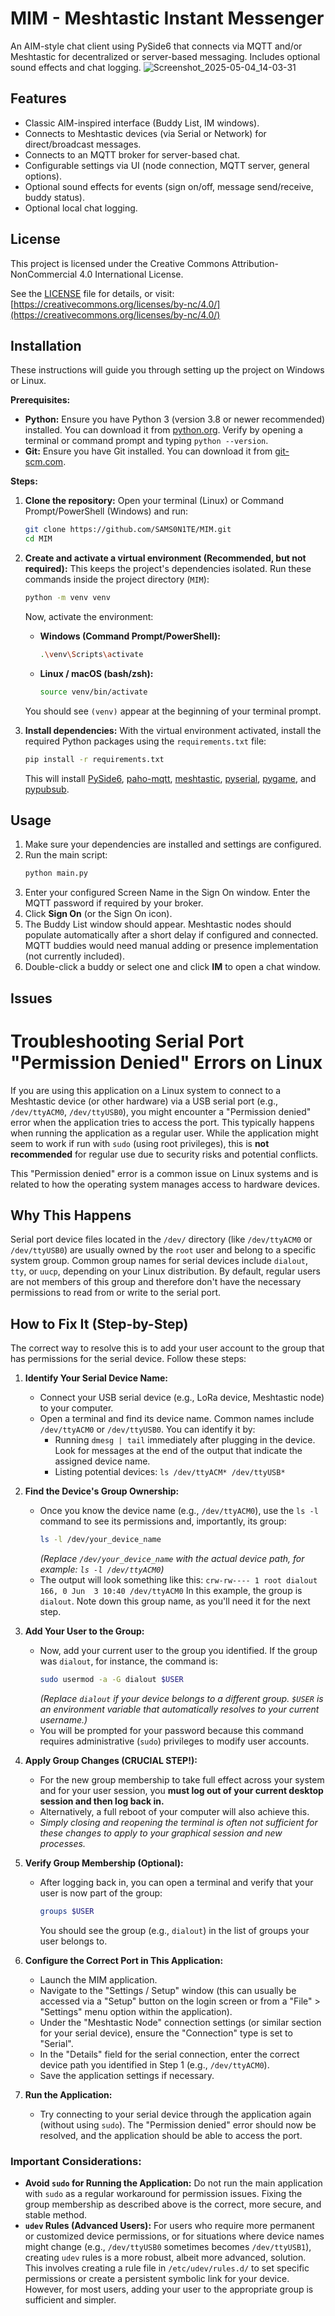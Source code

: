 # MIM - Meshtastic Instant Messenger

An AIM-style chat client using PySide6 that connects via MQTT and/or Meshtastic for decentralized or server-based messaging. Includes optional sound effects and chat logging.
![Screenshot_2025-05-04_14-03-31](https://github.com/user-attachments/assets/c9201331-ee25-4c79-8e14-008c186bd584)
## Features

* Classic AIM-inspired interface (Buddy List, IM windows).
* Connects to Meshtastic devices (via Serial or Network) for direct/broadcast messages.
* Connects to an MQTT broker for server-based chat.
* Configurable settings via UI (node connection, MQTT server, general options).
* Optional sound effects for events (sign on/off, message send/receive, buddy status).
* Optional local chat logging.


## License

This project is licensed under the Creative Commons Attribution-NonCommercial 4.0 International License.

See the [LICENSE](LICENSE) file for details, or visit:
[https://creativecommons.org/licenses/by-nc/4.0/](https://creativecommons.org/licenses/by-nc/4.0/)

## Installation

These instructions will guide you through setting up the project on Windows or Linux.

**Prerequisites:**

* **Python:** Ensure you have Python 3 (version 3.8 or newer recommended) installed. You can download it from [python.org](https://www.python.org/). Verify by opening a terminal or command prompt and typing `python --version`.
* **Git:** Ensure you have Git installed. You can download it from [git-scm.com](https://git-scm.com/).

**Steps:**

1.  **Clone the repository:**
    Open your terminal (Linux) or Command Prompt/PowerShell (Windows) and run:
    ```bash
    git clone https://github.com/SAMS0N1TE/MIM.git
    cd MIM
    ```

2.  **Create and activate a virtual environment (Recommended, but not required):**
    This keeps the project's dependencies isolated. Run these commands inside the project directory (`MIM`):
    ```bash
    python -m venv venv
    ```
    Now, activate the environment:
    * **Windows (Command Prompt/PowerShell):**
        ```bash
        .\venv\Scripts\activate
        ```
    * **Linux / macOS (bash/zsh):**
        ```bash
        source venv/bin/activate
        ```
    You should see `(venv)` appear at the beginning of your terminal prompt.

3.  **Install dependencies:**
    With the virtual environment activated, install the required Python packages using the `requirements.txt` file:
    ```bash
    pip install -r requirements.txt
    ```
    This will install [PySide6](https://pypi.org/project/PySide6/), [paho-mqtt](https://pypi.org/project/paho-mqtt/), [meshtastic](https://github.com/meshtastic/python), [pyserial](https://github.com/pyserial/pyserial), [pygame](https://github.com/pygame/pygame), and [pypubsub](https://github.com/Humbedooh/pypubsub).
    
## Usage
 
1.  Make sure your dependencies are installed and settings are configured.
2.  Run the main script:
    ```bash
    python main.py
    ```
3.  Enter your configured Screen Name in the Sign On window. Enter the MQTT password if required by your broker.
4.  Click **Sign On** (or the Sign On icon).
5.  The Buddy List window should appear. Meshtastic nodes should populate automatically after a short delay if configured and connected. MQTT buddies would need manual adding or presence implementation (not currently included).
6.  Double-click a buddy or select one and click **IM** to open a chat window.

## Issues

# Troubleshooting Serial Port "Permission Denied" Errors on Linux

If you are using this application on a Linux system to connect to a Meshtastic device (or other hardware) via a USB serial port (e.g., `/dev/ttyACM0`, `/dev/ttyUSB0`), you might encounter a "Permission denied" error when the application tries to access the port. This typically happens when running the application as a regular user. While the application might seem to work if run with `sudo` (using root privileges), this is **not recommended** for regular use due to security risks and potential conflicts.

This "Permission denied" error is a common issue on Linux systems and is related to how the operating system manages access to hardware devices.

## Why This Happens

Serial port device files located in the `/dev/` directory (like `/dev/ttyACM0` or `/dev/ttyUSB0`) are usually owned by the `root` user and belong to a specific system group. Common group names for serial devices include `dialout`, `tty`, or `uucp`, depending on your Linux distribution. By default, regular users are not members of this group and therefore don't have the necessary permissions to read from or write to the serial port.

## How to Fix It (Step-by-Step)

The correct way to resolve this is to add your user account to the group that has permissions for the serial device. Follow these steps:

1.  **Identify Your Serial Device Name:**
    * Connect your USB serial device (e.g., LoRa device, Meshtastic node) to your computer.
    * Open a terminal and find its device name. Common names include `/dev/ttyACM0` or `/dev/ttyUSB0`. You can identify it by:
        * Running `dmesg | tail` immediately after plugging in the device. Look for messages at the end of the output that indicate the assigned device name.
        * Listing potential devices: `ls /dev/ttyACM* /dev/ttyUSB*`

2.  **Find the Device's Group Ownership:**
    * Once you know the device name (e.g., `/dev/ttyACM0`), use the `ls -l` command to see its permissions and, importantly, its group:
        ```bash
        ls -l /dev/your_device_name
        ```
        *(Replace `/dev/your_device_name` with the actual device path, for example: `ls -l /dev/ttyACM0`)*
    * The output will look something like this:
        `crw-rw---- 1 root dialout 166, 0 Jun  3 10:40 /dev/ttyACM0`
        In this example, the group is `dialout`. Note down this group name, as you'll need it for the next step.

3.  **Add Your User to the Group:**
    * Now, add your current user to the group you identified. If the group was `dialout`, for instance, the command is:
        ```bash
        sudo usermod -a -G dialout $USER
        ```
        *(Replace `dialout` if your device belongs to a different group. `$USER` is an environment variable that automatically resolves to your current username.)*
    * You will be prompted for your password because this command requires administrative (`sudo`) privileges to modify user accounts.

4.  **Apply Group Changes (CRUCIAL STEP!):**
    * For the new group membership to take full effect across your system and for your user session, you **must log out of your current desktop session and then log back in.**
    * Alternatively, a full reboot of your computer will also achieve this.
    * *Simply closing and reopening the terminal is often not sufficient for these changes to apply to your graphical session and new processes.*

5.  **Verify Group Membership (Optional):**
    * After logging back in, you can open a terminal and verify that your user is now part of the group:
        ```bash
        groups $USER
        ```
        You should see the group (e.g., `dialout`) in the list of groups your user belongs to.

6.  **Configure the Correct Port in This Application:**
    * Launch the MIM application.
    * Navigate to the "Settings / Setup" window (this can usually be accessed via a "Setup" button on the login screen or from a "File" > "Settings" menu option within the application).
    * Under the "Meshtastic Node" connection settings (or similar section for your serial device), ensure the "Connection" type is set to "Serial".
    * In the "Details" field for the serial connection, enter the correct device path you identified in Step 1 (e.g., `/dev/ttyACM0`).
    * Save the application settings if necessary.

7.  **Run the Application:**
    * Try connecting to your serial device through the application again (without using `sudo`). The "Permission denied" error should now be resolved, and the application should be able to access the port.

### Important Considerations:

* **Avoid `sudo` for Running the Application:** Do not run the main application with `sudo` as a regular workaround for permission issues. Fixing the group membership as described above is the correct, more secure, and stable method.
* **`udev` Rules (Advanced Users):** For users who require more permanent or customized device permissions, or for situations where device names might change (e.g., `/dev/ttyUSB0` sometimes becomes `/dev/ttyUSB1`), creating `udev` rules is a more robust, albeit more advanced, solution. This involves creating a rule file in `/etc/udev/rules.d/` to set specific permissions or create a persistent symbolic link for your device. However, for most users, adding your user to the appropriate group is sufficient and simpler.


